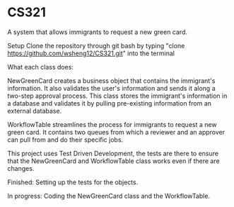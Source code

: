 # CS321
A system that allows immigrants to request a new green card.



Setup
Clone the repository through git bash by typing "clone https://github.com/wsheng12/CS321.git" into the terminal

What each class does:

NewGreenCard creates a business object that contains the immigrant's information. It also validates the user's information and sends it along a two-step approval process. This class stores the immigrant's information in a database and validates it by pulling pre-existing information from an external database.

WorkflowTable streamlines the process for immigrants to request a new green card. It contains two queues from which a reviewer and an approver can pull from and do their specific jobs.

This project uses Test Driven Development, the tests are there to ensure that the NewGreenCard and WorkflowTable class works even if there are changes.


Finished:
Setting up the tests for the objects.

In progress:
Coding the NewGreenCard class and the WorkflowTable.


